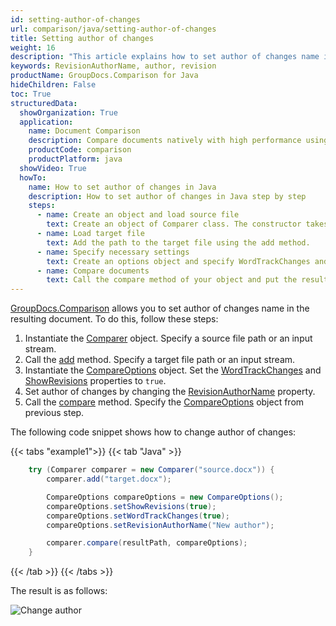 ```yaml
---
id: setting-author-of-changes
url: comparison/java/setting-author-of-changes
title: Setting author of changes
weight: 16
description: "This article explains how to set author of changes name in the resulting document in GroupDocs.Comparison for Java."
keywords: RevisionAuthorName, author, revision
productName: GroupDocs.Comparison for Java
hideChildren: False
toc: True
structuredData:
  showOrganization: True
  application:
    name: Document Comparison
    description: Compare documents natively with high performance using Java language and GroupDocs.Comparison for Java
    productCode: comparison
    productPlatform: java
  showVideo: True
  howTo:
    name: How to set author of changes in Java
    description: How to set author of changes in Java step by step
    steps:
      - name: Create an object and load source file
        text: Create an object of Comparer class. The constructor takes the source file path parameter. You may specify absolute or relative file path as per your requirements.
      - name: Load target file
        text: Add the path to the target file using the add method.
      - name: Specify necessary settings
        text: Create an options object and specify WordTrackChanges and ShowRevisions of true value and set name in RevisionAuthorName.
      - name: Compare documents
        text: Call the compare method of your object and put the resulting file path parameter and the options object.
---
```


[GroupDocs.Comparison](https://products.groupdocs.com/comparison/java) allows you to set author of changes name in the resulting document. To do this, follow these steps:
1. Instantiate the [Comparer](https://reference.groupdocs.com/comparison/java/com.groupdocs.comparison/comparer) object. Specify a source file path or an input stream.
2. Call the [add](https://reference.groupdocs.com/comparison/java/com.groupdocs.comparison/comparer/#add-java.lang.String-) method. Specify a target file path or an input stream.
3. Instantiate the [CompareOptions](https://reference.groupdocs.com/comparison/java/com.groupdocs.comparison.options/compareoptions) object. Set the [WordTrackChanges](https://reference.groupdocs.com/comparison/java/com.groupdocs.comparison.options/compareoptions/#setWordTrackChanges-boolean-) and [ShowRevisions](https://reference.groupdocs.com/comparison/java/com.groupdocs.comparison.options/compareoptions/#setShowRevisions-boolean-) properties to `true`.
4. Set author of changes by changing the [RevisionAuthorName](https://reference.groupdocs.com/comparison/java/com.groupdocs.comparison.options/compareoptions/#setRevisionAuthorName-java.lang.String-) property.
5. Call the [compare](https://reference.groupdocs.com/comparison/java/com.groupdocs.comparison/comparer/#compare-java.lang.String-) method. Specify the [CompareOptions](https://reference.groupdocs.com/comparison/java/com.groupdocs.comparison.options/compareoptions) object from previous step.

The following code snippet shows how to change author of changes:

{{< tabs "example1">}}
{{< tab "Java" >}}
```java
    try (Comparer comparer = new Comparer("source.docx")) {
        comparer.add("target.docx");

        CompareOptions compareOptions = new CompareOptions();
        compareOptions.setShowRevisions(true);
        compareOptions.setWordTrackChanges(true);
        compareOptions.setRevisionAuthorName("New author");

        comparer.compare(resultPath, compareOptions);
    }
```
{{< /tab >}}
{{< /tabs >}}

The result is as follows:

 ![Change author](/comparison/java/images/set-new-author-of-changes-example.png)


